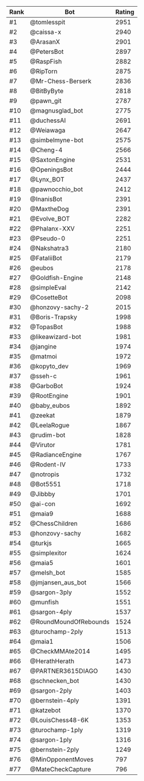 Rank|Bot|Rating
---|---|---
#1|@tomlesspit|2951
#2|@caissa-x|2940
#3|@ArasanX|2901
#4|@PetersBot|2897
#5|@RaspFish|2882
#6|@RipTorn|2875
#7|@Mr-Chess-Berserk|2836
#8|@BitByByte|2818
#9|@pawn_git|2787
#10|@magnusglad_bot|2775
#11|@duchessAI|2691
#12|@Weiawaga|2647
#13|@simbelmyne-bot|2575
#14|@Cheng-4|2566
#15|@SaxtonEngine|2531
#16|@OpeningsBot|2444
#17|@Lynx_BOT|2437
#18|@pawnocchio_bot|2412
#19|@InanisBot|2391
#20|@MaxtheDog|2391
#21|@Evolve_BOT|2282
#22|@Phalanx-XXV|2251
#23|@Pseudo-0|2251
#24|@Nakshatra3|2180
#25|@FataliiBot|2179
#26|@eubos|2178
#27|@Goldfish-Engine|2148
#28|@simpleEval|2142
#29|@CosetteBot|2098
#30|@honzovy-sachy-2|2015
#31|@Boris-Trapsky|1998
#32|@TopasBot|1988
#33|@likeawizard-bot|1981
#34|@jangine|1974
#35|@matmoi|1972
#36|@kopyto_dev|1969
#37|@sseh-c|1961
#38|@GarboBot|1924
#39|@RootEngine|1901
#40|@baby_eubos|1892
#41|@zeekat|1879
#42|@LeelaRogue|1867
#43|@rudim-bot|1828
#44|@Virutor|1781
#45|@RadianceEngine|1767
#46|@Rodent-IV|1733
#47|@notropis|1732
#48|@Bot5551|1718
#49|@Jibbby|1701
#50|@ai-con|1692
#51|@maia9|1688
#52|@ChessChildren|1686
#53|@honzovy-sachy|1682
#54|@turkjs|1665
#55|@simplexitor|1624
#56|@maia5|1601
#57|@melsh_bot|1585
#58|@jmjansen_aus_bot|1566
#59|@sargon-3ply|1552
#60|@munfish|1551
#61|@sargon-4ply|1537
#62|@RoundMoundOfRebounds|1524
#63|@turochamp-2ply|1513
#64|@maia1|1506
#65|@CheckMMAte2014|1495
#66|@HerathHerath|1473
#67|@PARTNER3615DIAGO|1430
#68|@schnecken_bot|1430
#69|@sargon-2ply|1403
#70|@bernstein-4ply|1391
#71|@katzebot|1370
#72|@LouisChess48-6K|1353
#73|@turochamp-1ply|1319
#74|@sargon-1ply|1316
#75|@bernstein-2ply|1249
#76|@MinOpponentMoves|797
#77|@MateCheckCapture|796
